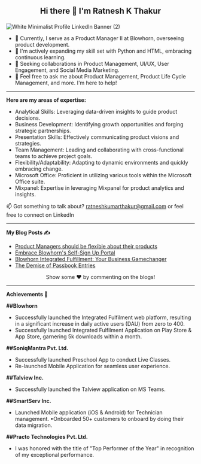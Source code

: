 ## <p align="center"> Hi there 👋 I'm Ratnesh K Thakur

![White Minimalist Profile LinkedIn Banner (2)](https://github.com/ratneshkthakur/ratneshkthakur/assets/71059840/03dc8625-5278-4dfd-ac72-5591cf6d146c)

- 🔭 Currently, I serve as a Product Manager II at Blowhorn, overseeing product development.
- 🌱 I'm actively expanding my skill set with Python and HTML, embracing continuous learning.
- 👯 Seeking collaborations in Product Management, UI/UX, User Engagement, and Social Media Marketing.
- 💬 Feel free to ask me about Product Management, Product Life Cycle Management, and more. I'm here to help!

----
**Here are my areas of expertise:**
- Analytical Skills: Leveraging data-driven insights to guide product decisions.
- Business Development: Identifying growth opportunities and forging strategic partnerships.
- Presentation Skills: Effectively communicating product visions and strategies.
- Team Management: Leading and collaborating with cross-functional teams to achieve project goals.
- Flexibility/Adaptability: Adapting to dynamic environments and quickly embracing change.
- Microsoft Office: Proficient in utilizing various tools within the Microsoft Office suite.
- Mixpanel: Expertise in leveraging Mixpanel for product analytics and insights.

📫 Got something to talk about? ratneshkumarthakur@gmail.com or feel free to connect on LinkedIn

-----

**My Blog Posts ✍️**

- [Product Managers should be flexible about their products](https://medium.com/@ratneshkumarthakur/product-managers-should-not-be-too-attached-to-their-products-and-be-willing-to-change-c678fde4c60b)
- [Embrace Blowhorn's Self-Sign Up Portal](https://blog.blowhorn.com/article/goodbye-paperwork-now-use-blowhorn-s-self-sign-up-portal-for-integrated-fulfillment)
- [Blowhorn Integrated Fulfillment: Your Business Gamechanger](https://blog.blowhorn.com/article/why-blowhorn-integrated-fulfillment-can-be-a-gamechanger-for-your-business)
- [The Demise of Passbook Entries](https://medium.com/@ratneshkumarthakur/the-demise-of-passbook-entries-embracing-the-era-of-netbanking-914b4295863d)


<p align="center"> Show some ❤️ by commenting on the blogs!


-----
**Achievements 🚀**


**##Blowhorn**
- Successfully launched the Integrated Fulfilment web platform, resulting in a significant increase in daily active users (DAU) from zero to 400. 
- Successfully launched Integrated Fulfilment Application on Play Store & App Store, garnering 5k downloads within a month. 

**##SoniqMantra Pvt. Ltd.**
- Successfully launched Preschool App to conduct Live Classes.
- Re-launched Mobile Application for seamless user experience.

**##Talview Inc.**
- Successfully launched the Talview application on MS Teams.

**##SmartServ Inc.** 
- Launched Mobile application (iOS & Android) for Technician management. •Onboarded 50+ customers to onboard by doing their data migration.

**##Practo Technologies Pvt. Ltd.** 
- I was honored with the title of "Top Performer of the Year" in recognition of my exceptional performance.

